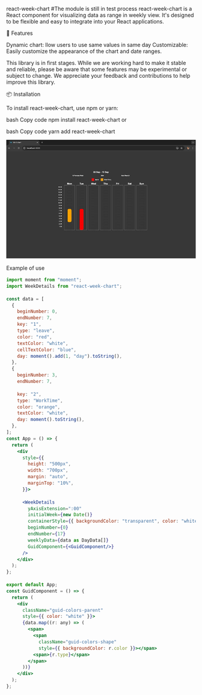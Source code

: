 react-week-chart
#The module is still in test process
react-week-chart is a React component for visualizing data as range in weekly view. It's designed to be flexible and easy to integrate into your React applications.

🚀 Features

Dynamic chart: llow users to use same values in same day
Customizable: Easily customize the appearance of the chart and date ranges.

This library is in first stages. While we are working hard to make it stable and reliable, please be aware that some features may be experimental or subject to change. We appreciate your feedback and contributions to help improve this library.

📦 Installation

To install react-week-chart, use npm or yarn:

bash
Copy code
npm install react-week-chart
or

bash
Copy code
yarn add react-week-chart

![Simple example](./assets/readme-pic.jpg)

Example of use

```jsx
import moment from "moment";
import WeekDetails from "react-week-chart";

const data = [
  {
    beginNumber: 0,
    endNumber: 7,
    key: "1",
    type: "leave",
    color: "red",
    textColor: "white",
    cellTextColor: "blue",
    day: moment().add(1, "day").toString(),
  },
  {
    beginNumber: 3,
    endNumber: 7,

    key: "2",
    type: "WorkTime",
    color: "orange",
    textColor: "white",
    day: moment().toString(),
  },
];
const App = () => {
  return (
    <div
      style={{
        height: "500px",
        width: "700px",
        margin: "auto",
        marginTop: "10%",
      }}>

      <WeekDetails
        yAxisExtension=":00"
        initialWeek={new Date()}
        containerStyle={{ backgroundColor: "transparent", color: "white" }}
        beginNumber={0}
        endNumber={17}
        weeklyData={data as DayData[]}
        GuidComponent={<GuidComponent/>}
      />
    </div>
  );
};

export default App;
const GuidComponent = () => {
  return (
    <div
      className="guid-colors-parent"
      style={{ color: "white" }}>
      {data.map((r: any) => (
        <span>
          <span
            className="guid-colors-shape"
            style={{ backgroundColor: r.color }}></span>
          <span>{r.type}</span>
        </span>
      ))}
    </div>
  );
};
```
